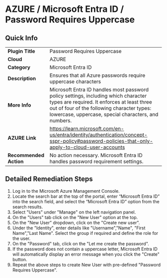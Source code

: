 # AZURE / Microsoft Entra ID / Password Requires Uppercase

## Quick Info

| | |
|-|-|
| **Plugin Title** | Password Requires Uppercase |
| **Cloud** | AZURE |
| **Category** | Microsoft Entra ID |
| **Description** | Ensures that all Azure passwords require uppercase characters |
| **More Info** | Microsoft Entra ID handles most password policy settings, including which character types are required. It enforces at least three out of four of the following character types: lowercase, uppercase, special characters, and numbers. |
| **AZURE Link** | https://learn.microsoft.com/en-us/entra/identity/authentication/concept-sspr-policy#password-policies-that-only-apply-to-cloud-user-accounts |
| **Recommended Action** | No action necessary. Microsoft Entra ID handles password requirement settings. |

## Detailed Remediation Steps

1. Log in to the Microsoft Azure Management Console.
2. Locate the search bar at the top of the portal, enter “Microsoft Entra ID” into the search field, and select the “Microsoft Entra ID” option from the search results.
3. Select "Users" under "Manage" on the left navigation panel.
4. On the "Users" tab click on the "New User" option at the top.
5. On the "New User" dropdown, click on the "Create new user".
6. Under the "Identity", enter details like "Username","Name", "First Name","Last Name". Select the group if required and define the role for the user.
7. On the "Password" tab, click on the "Let me create the password". 
8. If the password does not contain a uppercase letter, Microsoft Entra ID will automatically display an error message when you click the "Create" button.
9. Repeat the above steps to create New User with pre-defined "Password Requires Uppercase".